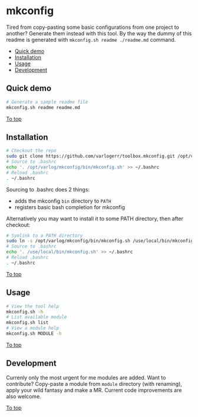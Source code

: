 # <a id="top"></a>mkconfig

Tired from copy-pasting some basic configurations from one project to another? Generate them instead with this tool. By the way the dummy of this readme is generated with `mkconfig.sh readme ./readme.md` command.

* [Quick demo](#quick-demo)
* [Installation](#installation)
* [Usage](#usage)
* [Development](#development)

## Quick demo

```sh
# Generate a sample readme file
mkconfig.sh readme readme.md
```

[To top]

## Installation

```sh
# Checkout the repo
sudo git clone https://github.com/varlogerr/toolbox.mkconfig.git /opt/varlog/mkconfig
# Source to .bashrc
echo '. /opt/varlog/mkconfig/bin/mkconfig.sh' >> ~/.bashrc
# Reload .bashrc
. ~/.bashrc
```

Sourcing to .bashrc does 2 things:
* adds the mkconfig `bin` directory to `PATH`
* registers basic bash completion for mkconfig

Alternatively you may want to install it to some PATH directory, then after checkout:

```sh
# Symlink to a PATH directory
sudo ln -s /opt/varlog/mkconfig/bin/mkconfig.sh /use/local/bin/mkconfig.sh
# Source to .bashrc
echo '. /use/local/bin/mkconfig.sh' >> ~/.bashrc
# Reload .bashrc
. ~/.bashrc
```

[To top]

## Usage

```sh
# View the tool help
mkconfig.sh -h
# List available module
mkconfig.sh list
# View a module help
mkconfig.sh MODULE -h
```

[To top]

## Development

Currenly only the most urgent for me modules are added. Want to contribute? Copy-paste a module from `module` directory (with renaming), apply your wild fantasy and make a MR. Current code improvements are also welcome.

[To top]

[To top]: #top
